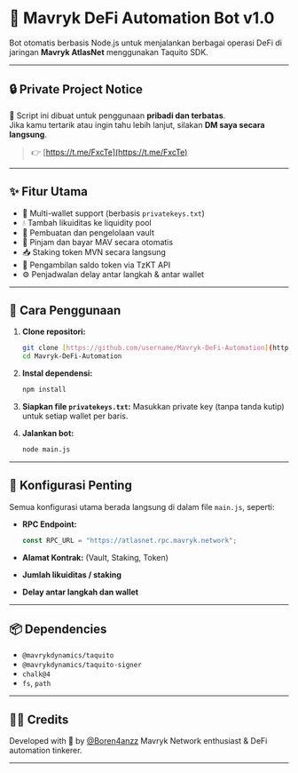 


# 🤖 Mavryk DeFi Automation Bot v1.0

Bot otomatis berbasis Node.js untuk menjalankan berbagai operasi DeFi di jaringan **Mavryk AtlasNet** menggunakan Taquito SDK.

---

## 🔒 Private Project Notice

📌 Script ini dibuat untuk penggunaan **pribadi dan terbatas**.  
Jika kamu tertarik atau ingin tahu lebih lanjut, silakan **DM saya secara langsung**.
> 👉 [https://t.me/FxcTe](https://t.me/FxcTe)

---

## ✨ Fitur Utama

- 🔐 Multi-wallet support (berbasis `privatekeys.txt`)
- 💧 Tambah likuiditas ke liquidity pool
- 🏦 Pembuatan dan pengelolaan vault
- 💸 Pinjam dan bayar MAV secara otomatis
- 📥 Staking token MVN secara langsung
- 🧠 Pengambilan saldo token via TzKT API
- ⚙️ Penjadwalan delay antar langkah & antar wallet

---

## 🚀 Cara Penggunaan

1. **Clone repositori:**
   ```bash
   git clone [https://github.com/username/Mavryk-DeFi-Automation](https://github.com/Boren4anzz/Mavryk-Defi-Automation.git)
   cd Mavryk-DeFi-Automation
   ```

2. **Instal dependensi:**

   ```bash
   npm install
   ```

3. **Siapkan file `privatekeys.txt`:**
   Masukkan private key (tanpa tanda kutip) untuk setiap wallet per baris.

4. **Jalankan bot:**

   ```bash
   node main.js
   ```

---

## 🧩 Konfigurasi Penting

Semua konfigurasi utama berada langsung di dalam file `main.js`, seperti:

* **RPC Endpoint:**

  ```js
  const RPC_URL = "https://atlasnet.rpc.mavryk.network";
  ```

* **Alamat Kontrak:** (Vault, Staking, Token)

* **Jumlah likuiditas / staking**

* **Delay antar langkah dan wallet**

---

## 📦 Dependencies

* `@mavrykdynamics/taquito`
* `@mavrykdynamics/taquito-signer`
* `chalk@4`
* `fs`, `path`

---

## 👨‍💻 Credits

Developed with 💙 by [@Boren4anzz](https://github.com/Boren4anzz)
Mavryk Network enthusiast & DeFi automation tinkerer.

---


